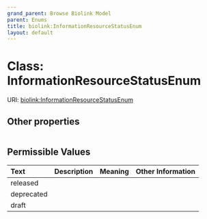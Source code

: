 ```yaml
---
grand_parent: Browse Biolink Model
parent: Enums
title: biolink:InformationResourceStatusEnum
layout: default
---
```


# Class: InformationResourceStatusEnum




URI: [biolink:InformationResourceStatusEnum](https://w3id.org/biolink/vocab/InformationResourceStatusEnum)


## Other properties

|  |  |  |
| --- | --- | --- |

## Permissible Values

| Text | Description | Meaning | Other Information |
| :--- | :---: | :---: | ---: |
| released |  |  |  |
| deprecated |  |  |  |
| draft |  |  |  |


